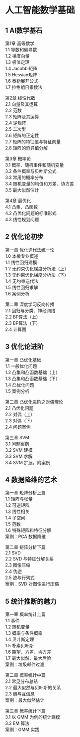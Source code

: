 # 人工智能数学基础
## 1 AI数学基石
第1章 高等数学  
1.1 导数和偏导数  
1.2 梯度向量  
1.3 极值定理  
1.4 Jacobbi矩阵  
1.5 Hessian矩阵  
1.6 泰勒展开公式  
1.7 拉格朗日乘数法  

第2章 线性代数  
2.1 向量及其运算  
2.2 范数  
2.3 矩阵及其运算  
2.4 逆矩阵  
2.5 二次型  
2.6 矩阵的正定性  
2.7 矩阵的特征值与特征向量  
2.8 矩阵的奇异值分解  

第3章 概率论  
3.1 概率、随机事件和随机变量  
3.2 条件概率与贝叶斯公式  
3.3 常用的概率分布  
3.4 随机变量的均值和方差、协方差  
3.5 最大似然估计  

第4章 最优化  
4.1 凸集、凸函数  
4.2 凸优化问题的标准形式  
4.3 线性规划问题  

## 2 优化论初步
第一章 优化迭代法统一论  
1.0 本微专业概述  
1.1 线性回归建模  
1.2 无约束优化梯度分析法（上）  
1.3 无约束优化梯度分析法（下）  
1.4 无约束迭代法  
1.5 线性回归求解  
1.6 案例分析  
  
第二章 深度学习反向传播  
2.1 回归与分类、神经网络  
2.2 BP算法（上）  
2.3 BP算法（下）  
2.4 计算图  

## 3 优化论进阶
第一章 凸优化基础  
1.1 一般优化问题  
1.2 凸集和凸函数基础（上）  
1.3 凸集和凸函数基础（下）  
1.4 凸优化问题  
1.5 案例分析  
  
第二章 凸优化进阶之对偶理论  
2.1 凸优化问题  
2.2 对偶（上）  
2.3 对偶（下）  
2.4 问题案例  
  
第三章 SVM  
3.1 问题案例  
3.2 SVM 建模  
3.3 SVM 求解  
3.4 SVM 扩展，附案例  

## 4 数据降维的艺术
第一章 矩阵分析上篇  
1.1 矩阵与张量  
1.2 可逆矩阵  
1.3 线性相关  
1.4 子空间  
1.5 范数  
1.6 特殊矩阵和特征分解  
案例：PCA 数据降维  
  
第二章 矩阵分析下篇  
2.1 SVD  
2.2 SVD 与特征分解关系  
2.3 图像压缩  
2.4 伪逆  
2.5 迹与行列式  
案例：SVD 对图像进行压缩  

## 5 统计推断的魅力
第一章 概率统计上篇  
1.1 事件  
1.2 随机变量  
1.3 概率与条件概率  
1.4 贝叶斯定理  
1.5 朴素贝叶斯  
1.6 期望、方差、协方差  
1.7 最大似然、最大后验  
案例：垃圾邮件过滤  
  
第二章 概率统计中篇  
2.1 常见分布总结  
2.2 最大似然与贝叶斯的关系  
2.3 熵与互信息  
案例：最大似然估计  
  
第三章 概率统计下篇  
3.1 以 GMM 为例的统计建模  
3.2 EM 算法  
案例：GMM 实践  